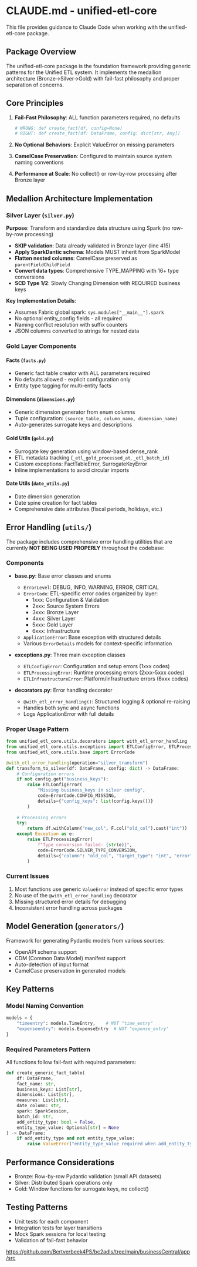 # CLAUDE.md - unified-etl-core

This file provides guidance to Claude Code when working with the unified-etl-core package.

## Package Overview

The unified-etl-core package is the foundation framework providing generic patterns for the Unified ETL system. It implements the medallion architecture (Bronze→Silver→Gold) with fail-fast philosophy and proper separation of concerns.

## Core Principles

1. **Fail-Fast Philosophy**: ALL function parameters required, no defaults
   ```python
   # WRONG: def create_fact(df, config=None)
   # RIGHT: def create_fact(df: DataFrame, config: dict[str, Any])
   ```

2. **No Optional Behaviors**: Explicit ValueError on missing parameters
3. **CamelCase Preservation**: Configured to maintain source system naming conventions
4. **Performance at Scale**: No collect() or row-by-row processing after Bronze layer

## Medallion Architecture Implementation

### Silver Layer (`silver.py`)

**Purpose**: Transform and standardize data structure using Spark (no row-by-row processing)

- **SKIP validation**: Data already validated in Bronze layer (line 415)
- **Apply SparkDantic schema**: Models MUST inherit from SparkModel
- **Flatten nested columns**: CamelCase preserved as `parentFieldChildField`
- **Convert data types**: Comprehensive TYPE_MAPPING with 16+ type conversions
- **SCD Type 1/2**: Slowly Changing Dimension with REQUIRED business keys

**Key Implementation Details**:
- Assumes Fabric global spark: `sys.modules["__main__"].spark`
- No optional entity_config fields - all required
- Naming conflict resolution with suffix counters
- JSON columns converted to strings for nested data

### Gold Layer Components

#### Facts (`facts.py`)
- Generic fact table creator with ALL parameters required
- No defaults allowed - explicit configuration only
- Entity type tagging for multi-entity facts

#### Dimensions (`dimensions.py`)
- Generic dimension generator from enum columns
- Tuple configuration: `(source_table, column_name, dimension_name)`
- Auto-generates surrogate keys and descriptions

#### Gold Utils (`gold.py`)
- Surrogate key generation using window-based dense_rank
- ETL metadata tracking (`_etl_gold_processed_at`, `_etl_batch_id`)
- Custom exceptions: FactTableError, SurrogateKeyError
- Inline implementations to avoid circular imports

#### Date Utils (`date_utils.py`)
- Date dimension generation
- Date spine creation for fact tables
- Comprehensive date attributes (fiscal periods, holidays, etc.)

## Error Handling (`utils/`)

The package includes comprehensive error handling utilities that are currently **NOT BEING USED PROPERLY** throughout the codebase:

### Components

- **base.py**: Base error classes and enums
  - `ErrorLevel`: DEBUG, INFO, WARNING, ERROR, CRITICAL
  - `ErrorCode`: ETL-specific error codes organized by layer:
    - 1xxx: Configuration & Validation
    - 2xxx: Source System Errors
    - 3xxx: Bronze Layer
    - 4xxx: Silver Layer
    - 5xxx: Gold Layer
    - 6xxx: Infrastructure
  - `ApplicationError`: Base exception with structured details
  - Various `ErrorDetails` models for context-specific information

- **exceptions.py**: Three main exception classes
  - `ETLConfigError`: Configuration and setup errors (1xxx codes)
  - `ETLProcessingError`: Runtime processing errors (2xxx-5xxx codes)
  - `ETLInfrastructureError`: Platform/infrastructure errors (6xxx codes)

- **decorators.py**: Error handling decorator
  - `@with_etl_error_handling()`: Structured logging & optional re-raising
  - Handles both sync and async functions
  - Logs ApplicationError with full details

### Proper Usage Pattern

```python
from unified_etl_core.utils.decorators import with_etl_error_handling
from unified_etl_core.utils.exceptions import ETLConfigError, ETLProcessingError
from unified_etl_core.utils.base import ErrorCode

@with_etl_error_handling(operation="silver_transform")
def transform_to_silver(df: DataFrame, config: dict) -> DataFrame:
    # Configuration errors
    if not config.get("business_keys"):
        raise ETLConfigError(
            "Missing business_keys in silver config",
            code=ErrorCode.CONFIG_MISSING,
            details={"config_keys": list(config.keys())}
        )
    
    # Processing errors
    try:
        return df.withColumn("new_col", F.col("old_col").cast("int"))
    except Exception as e:
        raise ETLProcessingError(
            f"Type conversion failed: {str(e)}",
            code=ErrorCode.SILVER_TYPE_CONVERSION,
            details={"column": "old_col", "target_type": "int", "error": str(e)}
        )
```

### Current Issues

1. Most functions use generic `ValueError` instead of specific error types
2. No use of the `@with_etl_error_handling` decorator
3. Missing structured error details for debugging
4. Inconsistent error handling across packages

## Model Generation (`generators/`)

Framework for generating Pydantic models from various sources:
- OpenAPI schema support
- CDM (Common Data Model) manifest support
- Auto-detection of input format
- CamelCase preservation in generated models

## Key Patterns

### Model Naming Convention
```python
models = {
    "timeentry": models.TimeEntry,    # NOT "time_entry"
    "expenseentry": models.ExpenseEntry  # NOT "expense_entry"
}
```

### Required Parameters Pattern
All functions follow fail-fast with required parameters:
```python
def create_generic_fact_table(
    df: DataFrame,
    fact_name: str,
    business_keys: List[str],
    dimensions: List[str],
    measures: List[str],
    date_column: str,
    spark: SparkSession,
    batch_id: str,
    add_entity_type: bool = False,
    entity_type_value: Optional[str] = None
) -> DataFrame:
    if add_entity_type and not entity_type_value:
        raise ValueError("entity_type_value required when add_entity_type=True")
```

## Performance Considerations

- Bronze: Row-by-row Pydantic validation (small API datasets)
- Silver: Distributed Spark operations only
- Gold: Window functions for surrogate keys, no collect()

## Testing Patterns

- Unit tests for each component
- Integration tests for layer transitions
- Mock Spark sessions for local testing
- Validation of fail-fast behavior

https://github.com/Bertverbeek4PS/bc2adls/tree/main/businessCentral/app/src